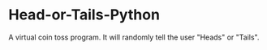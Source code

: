 # Head-or-Tails-Python
A virtual coin toss program. It will randomly tell the user "Heads" or "Tails".
